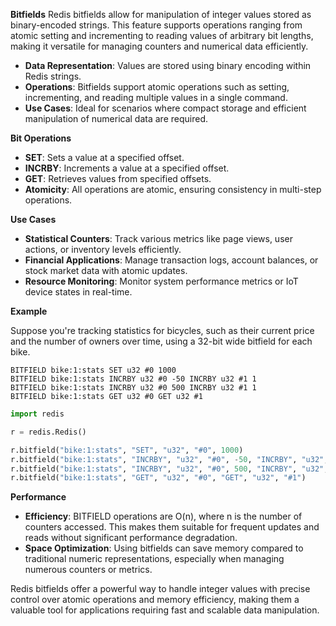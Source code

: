**Bitfields**
Redis bitfields allow for manipulation of integer values stored as binary-encoded strings. This feature supports operations ranging from atomic setting and incrementing to reading values of arbitrary bit lengths, making it versatile for managing counters and numerical data efficiently.

- **Data Representation**: Values are stored using binary encoding within Redis strings.
- **Operations**: Bitfields support atomic operations such as setting, incrementing, and reading multiple values in a single command.
- **Use Cases**: Ideal for scenarios where compact storage and efficient manipulation of numerical data are required.

**Bit Operations**

- **SET**: Sets a value at a specified offset.
- **INCRBY**: Increments a value at a specified offset.
- **GET**: Retrieves values from specified offsets.
- **Atomicity**: All operations are atomic, ensuring consistency in multi-step operations.

**Use Cases**

- **Statistical Counters**: Track various metrics like page views, user actions, or inventory levels efficiently.
- **Financial Applications**: Manage transaction logs, account balances, or stock market data with atomic updates.
- **Resource Monitoring**: Monitor system performance metrics or IoT device states in real-time.

**Example**

Suppose you're tracking statistics for bicycles, such as their current price and the number of owners over time, using a 32-bit wide bitfield for each bike.

```shell
BITFIELD bike:1:stats SET u32 #0 1000
BITFIELD bike:1:stats INCRBY u32 #0 -50 INCRBY u32 #1 1
BITFIELD bike:1:stats INCRBY u32 #0 500 INCRBY u32 #1 1
BITFIELD bike:1:stats GET u32 #0 GET u32 #1
```

```python
import redis

r = redis.Redis()

r.bitfield("bike:1:stats", "SET", "u32", "#0", 1000)
r.bitfield("bike:1:stats", "INCRBY", "u32", "#0", -50, "INCRBY", "u32", "#1", 1)
r.bitfield("bike:1:stats", "INCRBY", "u32", "#0", 500, "INCRBY", "u32", "#1", 1)
r.bitfield("bike:1:stats", "GET", "u32", "#0", "GET", "u32", "#1")
```

**Performance**

- **Efficiency**: BITFIELD operations are O(n), where n is the number of counters accessed. This makes them suitable for frequent updates and reads without significant performance degradation.
- **Space Optimization**: Using bitfields can save memory compared to traditional numeric representations, especially when managing numerous counters or metrics.

Redis bitfields offer a powerful way to handle integer values with precise control over atomic operations and memory efficiency, making them a valuable tool for applications requiring fast and scalable data manipulation.
